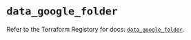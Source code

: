 # `data_google_folder`

Refer to the Terraform Registory for docs: [`data_google_folder`](https://registry.terraform.io/providers/hashicorp/google-beta/5.11.0/docs/data-sources/google_folder).
